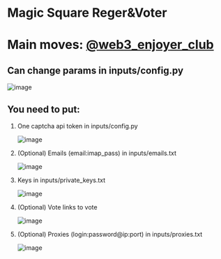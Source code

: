 # Magic Square Reger&Voter
# Main <crypto/> moves: [@web3_enjoyer_club](https://t.me/+tdC-PXRzhnczNDli)


## Can change params in inputs/config.py 

![image](https://github.com/FlorianREGAZ/Python-Tls-Client/assets/58307006/34c32a23-2476-40b1-90df-4ac029932139)

## You need to put: 
 1. One captcha api token in inputs/config.py

    ![image](https://github.com/MsLolita/magic-square/assets/58307006/8453594d-02a3-4f46-9d40-b7b7ba563de3)
 2. (Optional) Emails (email:imap_pass) in inputs/emails.txt

    ![image](https://github.com/MsLolita/VeloData/assets/58307006/c94b7013-d256-4a37-8fd7-3f87da02c803)
 3. Keys in inputs/private_keys.txt 

    ![image](https://github.com/FlorianREGAZ/Python-Tls-Client/assets/58307006/500f22ee-c7a2-4935-baee-81cddf0de848)
 4. (Optional) Vote links to vote 

    ![image](https://github.com/FlorianREGAZ/Python-Tls-Client/assets/58307006/222f1247-e5ef-4e56-bd64-3b564138ea10)
 5. (Optional) Proxies (login:password@ip:port) in inputs/proxies.txt 

    ![image](https://github.com/MsLolita/VeloData/assets/58307006/a2c95484-52b6-497a-b89e-73b89d953d8c) 
